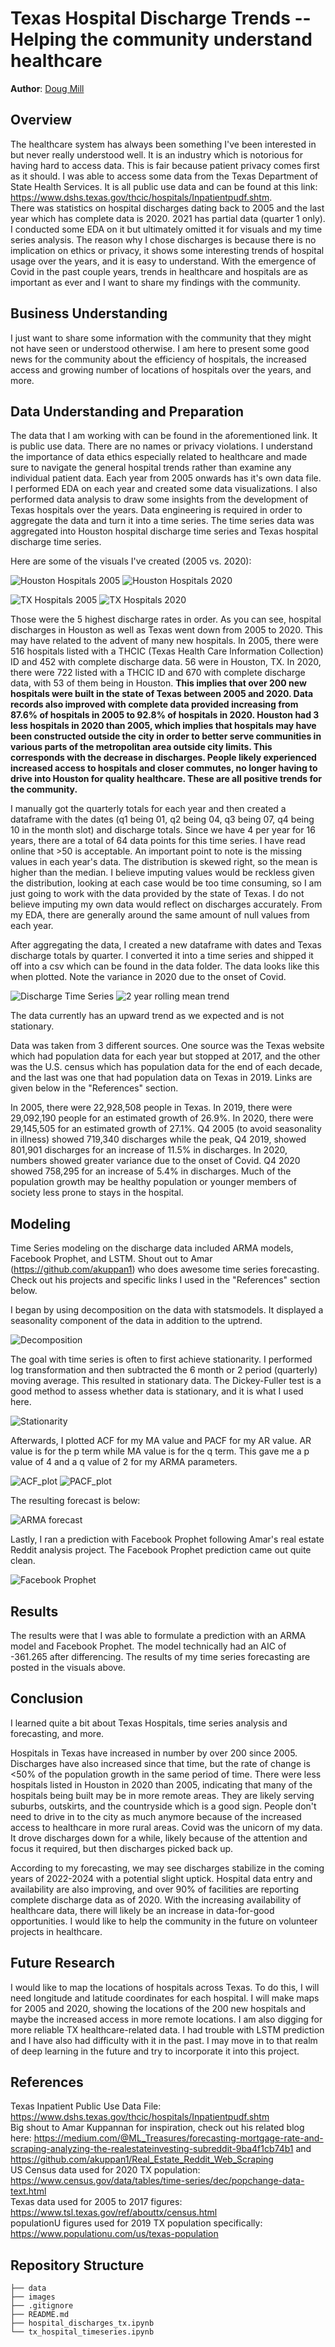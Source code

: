 # Texas Hospital Discharge Trends -- Helping the community understand healthcare

**Author**: [Doug Mill](mailto:douglas_mill@live.com)

## Overview 

The healthcare system has always been something I've been interested in but never really understood well. It is an industry which is notorious for having hard to access data. This is fair because patient privacy comes first as it should. I was able to access some data from the Texas Department of State Health Services. It is all public use data and can be found at this link: https://www.dshs.texas.gov/thcic/hospitals/Inpatientpudf.shtm.
<br>
There was statistics on hospital discharges dating back to 2005 and the last year which has complete data is 2020. 2021 has partial data (quarter 1 only). I conducted some EDA on it but ultimately omitted it for visuals and my time series analysis. The reason why I chose discharges is because there is no implication on ethics or privacy, it shows some interesting trends of hospital usage over the years, and it is easy to understand. With the emergence of Covid in the past couple years, trends in healthcare and hospitals are as important as ever and I want to share my findings with the community.

## Business Understanding

I just want to share some information with the community that they might not have seen or understood otherwise. I am here to present some good news for the community about the efficiency of hospitals, the increased access and growing number of locations of hospitals over the years, and more. 

## Data Understanding and Preparation

The data that I am working with can be found in the aforementioned link. It is public use data. There are no names or privacy violations. I understand the importance of data ethics especially related to healthcare and made sure to navigate the general hospital trends rather than examine any individual patient data.
Each year from 2005 onwards has it's own data file. I performed EDA on each year and created some data visualizations. I also performed data analysis to draw some insights from the development of Texas hospitals over the years. Data engineering is required in order to aggregate the data and turn it into a time series. The time series data was aggregated into Houston hospital discharge time series and Texas hospital discharge time series.

Here are some of the visuals I've created (2005 vs. 2020):

![Houston Hospitals 2005](./images/htx_largest_05.png)
![Houston Hospitals 2020](./images/htx_largest_20.png)

![TX Hospitals 2005](./images/tx_largest_05.png)
![TX Hospitals 2020](./images/tx_largest_20.png)

Those were the 5 highest discharge rates in order. As you can see, hospital discharges in Houston as well as Texas went down from 2005 to 2020.
This may have related to the advent of many new hospitals. In 2005, there were 516 hospitals listed with a THCIC (Texas Health Care Information Collection) ID and 452 with complete discharge data. 56 were in Houston, TX. In 2020, there were 722 listed with a THCIC ID and 670 with complete discharge data, with 53 of them being in Houston. 
**This implies that over 200 new hospitals were built in the state of Texas between 2005 and 2020. Data records also improved with complete data provided increasing from 87.6% of hospitals in 2005 to 92.8% of hospitals in 2020. Houston had 3 less hospitals in 2020 than 2005, which implies that hospitals may have been constructed outside the city in order to better serve communities in various parts of the metropolitan area outside city limits. This corresponds with the decrease in discharges. People likely experienced increased access to hospitals and closer commutes, no longer having to drive into Houston for quality healthcare. These are all positive trends for the community.**

I manually got the quarterly totals for each year and then created a dataframe with the dates (q1 being 01, q2 being 04, q3 being 07, q4 being 10 in the month slot) and discharge totals. Since we have 4 per year for 16 years, there are a total of 64 data points for this time series. I have read online that >50 is acceptable. An important point to note is the missing values in each year's data. The distribution is skewed right, so the mean is higher than the median. I believe imputing values would be reckless given the distribution, looking at each case would be too time consuming, so I am just going to work with the data provided by the state of Texas. I do not believe imputing my own data would reflect on discharges accurately. From my EDA, there are generally around the same amount of null values from each year. 

After aggregating the data, I created a new dataframe with dates and Texas discharge totals by quarter. I converted it into a time series and shipped it off into a csv which can be found in the data folder. The data looks like this when plotted. Note the variance in 2020 due to the onset of Covid.

![Discharge Time Series](./images/tx_total_discharges.png)
![2 year rolling mean trend](./images/2yrMA_trend.png)

The data currently has an upward trend as we expected and is not stationary.

Data was taken from 3 different sources. One source was the Texas website which had population data for each year but stopped at 2017, and the other was the U.S. census which has population data for the end of each decade, and the last was one that had population data on Texas in 2019. Links are given below in the "References" section. 

In 2005, there were 22,928,508 people in Texas. In 2019, there were 29,092,190 people for an estimated growth of 26.9%. In 2020, there were 29,145,505 for an estimated growth of 27.1%. Q4 2005 (to avoid seasonality in illness) showed 719,340 discharges while the peak, Q4 2019, showed 801,901 discharges for an increase of 11.5% in discharges. In 2020, numbers showed greater variance due to the onset of Covid. Q4 2020 showed 758,295 for an increase of 5.4% in discharges. Much of the population growth may be healthy population or younger members of society less prone to stays in the hospital.




## Modeling

Time Series modeling on the discharge data included ARMA models, Facebook Prophet, and LSTM. Shout out to Amar (https://github.com/akuppan1) who does awesome time series forecasting. Check out his projects and specific links I used in the "References" section below.

I began by using decomposition on the data with statsmodels. It displayed a seasonality component of the data in addition to the uptrend. 

![Decomposition](./images/decomposition.png)

The goal with time series is often to first achieve stationarity. I performed log transformation and then subtracted the 6 month or 2 period (quarterly) moving average. This resulted in stationary data. The Dickey-Fuller test is a good method to assess whether data is stationary, and it is what I used here.

![Stationarity](./images/begtoend.png)

Afterwards, I plotted ACF for my MA value and PACF for my AR value. AR value is for the p term while MA value is for the q term. This gave me a p value of 4 and a q value of 2 for my ARMA parameters.

![ACF_plot](./images/ACF_plot.png)
![PACF_plot](./images/PACF_plot.png)

The resulting forecast is below:

![ARMA forecast](./images/arma_forecast.png)

Lastly, I ran a prediction with Facebook Prophet following Amar's real estate Reddit analysis project. The Facebook Prophet prediction came out quite clean.

![Facebook Prophet](./images/fbprophet.png)



## Results

The results were that I was able to formulate a prediction with an ARMA model and Facebook Prophet. The model technically had an AIC of -361.265 after differencing. The results of my time series forecasting are posted in the visuals above.

## Conclusion

I learned quite a bit about Texas Hospitals, time series analysis and forecasting, and more.

Hospitals in Texas have increased in number by over 200 since 2005. Discharges have also increased since that time, but the rate of change is <50% of the population growth in the same period of time. There were less hospitals listed in Houston in 2020 than 2005, indicating that many of the hospitals being built may be in more remote areas. They are likely serving suburbs, outskirts, and the countryside which is a good sign. People don't need to drive in to the city as much anymore because of the increased access to healthcare in more rural areas. Covid was the unicorn of my data. It drove discharges down for a while, likely because of the attention and focus it required, but then discharges picked back up. 

According to my forecasting, we may see discharges stabilize in the coming years of 2022-2024 with a potential slight uptick. Hospital data entry and availability are also improving, and over 90% of facilities are reporting complete discharge data as of 2020. With the increasing availability of healthcare data, there will likely be an increase in data-for-good opportunities. I would like to help the community in the future on volunteer projects in healthcare.

## Future Research

I would like to map the locations of hospitals across Texas. To do this, I will need longitude and latitude coordinates for each hospital. I will make maps for 2005 and 2020, showing the locations of the 200 new hospitals and maybe the increased access in more remote locations. I am also digging for more reliable TX healthcare-related data. I had trouble with LSTM prediction and I have also had difficulty with it in the past. I may move in to that realm of deep learning in the future and try to incorporate it into this project.

## References

Texas Inpatient Public Use Data File: https://www.dshs.texas.gov/thcic/hospitals/Inpatientpudf.shtm <br>
Big shout to Amar Kuppannan for inspiration, check out his related blog here: https://medium.com/@ML_Treasures/forecasting-mortgage-rate-and-scraping-analyzing-the-realestateinvesting-subreddit-9ba4f1cb74b1 and https://github.com/akuppan1/Real_Estate_Reddit_Web_Scraping <br>
US Census data used for 2020 TX population: https://www.census.gov/data/tables/time-series/dec/popchange-data-text.html <br>
Texas data used for 2005 to 2017 figures: https://www.tsl.texas.gov/ref/abouttx/census.html <br>
populationU figures used for 2019 TX population specifically: https://www.populationu.com/us/texas-population

## Repository Structure

```
├── data
├── images
├── .gitignore
├── README.md
├── hospital_discharges_tx.ipynb
└── tx_hospital_timeseries.ipynb
